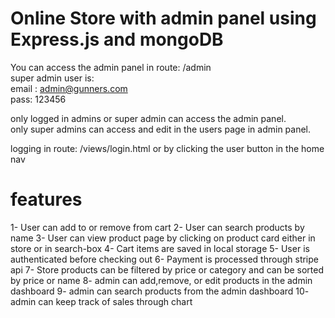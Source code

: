 # Online Store with admin panel using Express.js and mongoDB

You can access the admin panel in route: /admin  
super admin user is:  
email : admin@gunners.com  
pass: 123456

only logged in admins or super admin can access the admin panel.  
only super admins can access and edit in the users page in admin panel.

logging in route: /views/login.html or by clicking the user button in the home nav

# features

1- User can add to or remove from cart
2- User can search products by name
3- User can view product page by clicking on product card either in store or in search-box
4- Cart items are saved in local storage
5- User is authenticated before checking out
6- Payment is processed through stripe api
7- Store products can be filtered by price or category and can be sorted by price or name
8- admin can add,remove, or edit products in the admin dashboard
9- admin can search products from the admin dashboard
10- admin can keep track of sales through chart
